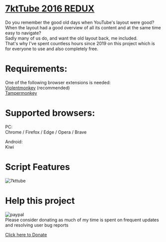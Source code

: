 # [7ktTube 2016 REDUX](https://7kttube.tk) 
Do you remember the good old days when YouTube's layout were good?  
When the layout had a good overview of all its content and at the same time easy to navigate?   
Sadly many of us do, and want the old layout back, me included.   
That's why I've spent countless hours since 2019 on this project which is for everyone to use and also completely free. 
  
# Requirements:
  One of the following browser extensions is needed:  
[Violentmonkey](https://violentmonkey.github.io/get-it/) (recommended)    
[Tampermonkey](https://www.tampermonkey.net/)

# Supported browsers:
PC:     
Chrome / Firefox / Edge / Opera / Brave    

Android:   
Kiwi  


# Script Features 
![7kttube](https://7kttube.tk/images/guisettings.png) 

# Help this project
![paypal](https://www.paypalobjects.com/digitalassets/c/website/logo/full-text/pp_fc_hl.svg)    
Please consider donating as much of my time is spent on frequent updates and resolving user bug reports   
  
[Click here to Donate](https://www.paypal.com/donate/?hosted_button_id=2EJR4DLTR4Y7Q)
